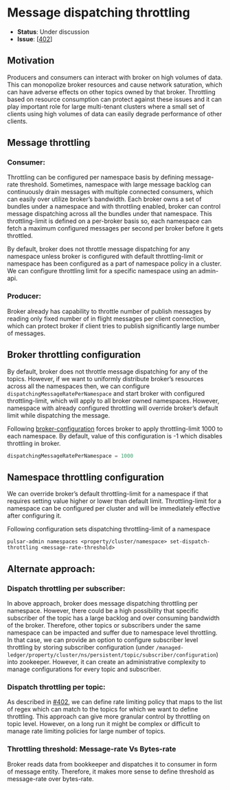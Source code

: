 # Message dispatching throttling

 * **Status**: Under discussion
 * **Issue**: [[402](https://github.com/apache/incubator-pulsar/issues/402)]

## Motivation
Producers and consumers can interact with broker on high volumes of data. This can monopolize broker resources and cause network saturation, which can have adverse effects on other topics owned by that broker. Throttling based on resource consumption can protect against these issues and it can play important role for large multi-tenant clusters where a small set of clients using high volumes of data can easily degrade performance of other clients.
## Message throttling
### Consumer: 
Throttling can be configured per namespace basis by defining message-rate threshold. Sometimes, namespace with large message backlog can continuously drain messages with multiple connected consumers, which can easily over utilize broker’s bandwidth. Each broker owns a set of bundles under a namespace and with throttling enabled, broker can control message dispatching across all the bundles under that namespace. This throttling-limit is defined on a per-broker basis so, each namespace can fetch a maximum configured messages per second per broker before it gets throttled.

By default, broker does not throttle message dispatching for any namespace unless broker is configured with default throttling-limit or namespace has been configured as a part of namespace policy in a cluster. We can configure throttling limit for a specific namespace using an admin-api.
### Producer: 
Broker already has capability to throttle number of publish messages by reading only fixed number of in flight messages per client connection, which can protect broker if client tries to publish significantly large number of messages.

## Broker throttling configuration
By default, broker does not throttle message dispatching for any of the topics. However, if we want to uniformly distribute broker’s resources across all the namespaces then, we can configure `dispatchingMessageRatePerNamespace` and start broker with configured throttling-limit, which will apply to all broker owned namespaces. However, namespace with already configured throttling will override broker’s default limit while dispatching the message.

Following [broker-configuration](https://github.com/apache/incubator-pulsar/blob/master/conf/broker.conf) forces broker to apply throttling-limit 1000 to each namespace. By default, value of this configuration is -1 which disables throttling in broker.
```java
dispatchingMessageRatePerNamespace = 1000
```

## Namespace throttling configuration
We can override broker’s default throttling-limit for a namespace if that requires setting value higher or lower than default limit. Throttling-limit for a namespace can be configured per cluster and will be immediately effective after configuring it.

Following configuration sets dispatching throttling-limit of a namespace
```
pulsar-admin namespaces <property/cluster/namespace> set-dispatch-throttling <message-rate-threshold>
```
 
## Alternate approach:

### Dispatch throttling per subscriber:
In above approach, broker does message dispatching throttling per namespace. However, there could be a high possibility that specific subscriber of the topic has a large backlog and over consuming bandwidth of the broker. Therefore, other topics or subscribers under the same namespace can be impacted and suffer due to namespace level throttling. In that case, we can provide an option to configure subscriber level throttling by storing subscriber configuration (under `/managed-ledger/property/cluster/ns/persistent/topic/subscriber/configuration`) into zookeeper. However, it can create an administrative complexity to manage configurations for every topic and subscriber.

### Dispatch throttling per topic:
As described in [#402](https://github.com/apache/incubator-pulsar/issues/402#issuecomment-302434483), we can define rate limiting policy that maps to the list of regex which can match to the topics for which we want to define throttling. This approach can give more granular control by throttling on topic level. However, on a long run it might be complex or difficult to manage rate limiting policies for large number of topics.


### Throttling threshold: Message-rate Vs Bytes-rate
Broker reads data from bookkeeper and dispatches it to consumer in form of message entity. Therefore, it makes more sense to define threshold as message-rate over bytes-rate.





